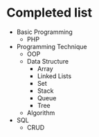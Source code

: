 # Completed list
- Basic Programming
	- PHP
- Programming Technique
	- OOP
	- Data Structure
		- Array
		- Linked Lists
		- Set
		- Stack
		- Queue
		- Tree
	- Algorithm
- SQL
	- CRUD
